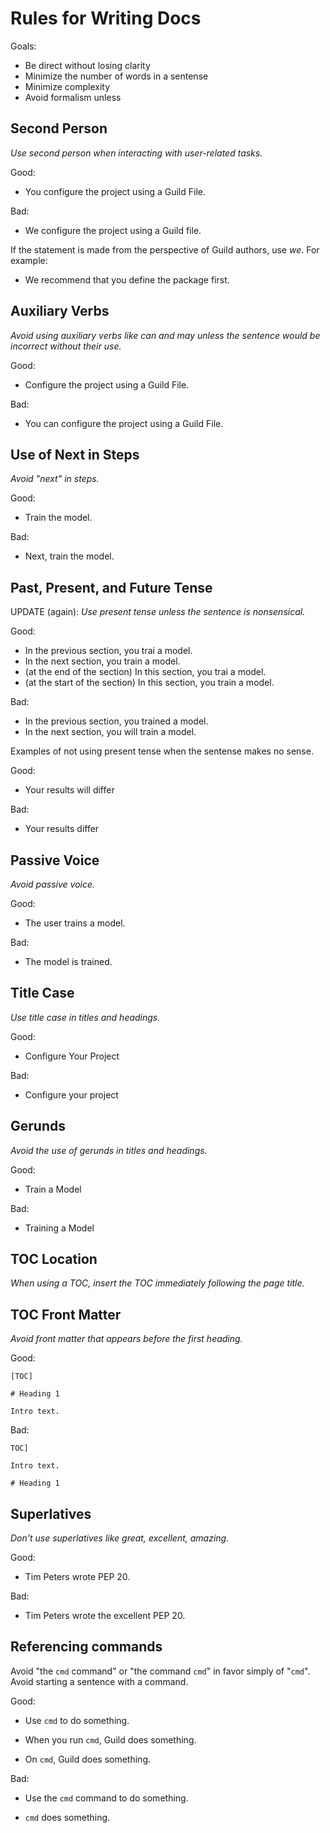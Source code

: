 # Rules for Writing Docs

Goals:

- Be direct without losing clarity
- Minimize the number of words in a sentense
- Minimize complexity
- Avoid formalism unless

## Second Person

*Use second person when interacting with user-related tasks.*

Good:

- You configure the project using a Guild File.

Bad:

- We configure the project using a Guild file.

If the statement is made from the perspective of Guild authors, use
*we*. For example:

- We recommend that you define the package first.

## Auxiliary Verbs

*Avoid using auxiliary verbs like can and may unless the sentence
would be incorrect without their use.*

Good:

- Configure the project using a Guild File.

Bad:

- You can configure the project using a Guild File.

## Use of Next in Steps

*Avoid "next" in steps.*

Good:

- Train the model.

Bad:

- Next, train the model.

## Past, Present, and Future Tense

UPDATE (again): *Use present tense unless the sentence is
nonsensical.*

Good:

- In the previous section, you trai a model.
- In the next section, you train a model.
- (at the end of the section) In this section, you trai a model.
- (at the start of the section) In this section, you train a model.

Bad:

- In the previous section, you trained a model.
- In the next section, you will train a model.

Examples of not using present tense when the sentense makes no sense.

Good:

- Your results will differ

Bad:

- Your results differ

## Passive Voice

*Avoid passive voice.*

Good:

- The user trains a model.

Bad:

- The model is trained.

## Title Case

*Use title case in titles and headings.*

Good:

- Configure Your Project

Bad:

- Configure your project

## Gerunds

*Avoid the use of gerunds in titles and headings.*

Good:

- Train a Model

Bad:

- Training a Model

## TOC Location

*When using a TOC, insert the TOC immediately following the page
title.*

## TOC Front Matter

*Avoid front matter that appears before the first heading.*

Good:

```
[TOC]

# Heading 1

Intro text.
```

Bad:

```
TOC]

Intro text.

# Heading 1
```

## Superlatives

*Don't use superlatives like great, excellent, amazing.*

Good:

- Tim Peters wrote PEP 20.

Bad:

- Tim Peters wrote the excellent PEP 20.

## Referencing commands

Avoid "the `cmd` command" or "the command `cmd`" in favor simply of
"`cmd`". Avoid starting a sentence with a command.

Good:

- Use `cmd` to do something.

- When you run `cmd`, Guild does something.

- On `cmd`, Guild does something.

Bad:

- Use the `cmd` command to do something.

- `cmd` does something.
